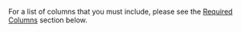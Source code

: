 For a list of columns that you must include, please see the [Required Columns](#requiredcolumns) section below.


